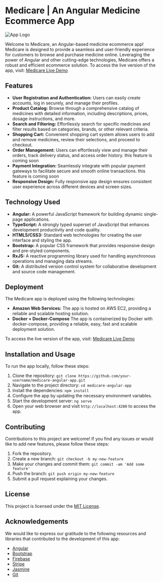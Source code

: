 # Medicare | An Angular Medicine Ecommerce App

![App Logo](logo.png)

Welcome to Medicare, an Angular-based medicine ecommerce app! Medicare is designed to provide a seamless and user-friendly experience for customers to browse and purchase medicine online. Leveraging the power of Angular and other cutting-edge technologies, Medicare offers a robust and efficient ecommerce solution.
To access the live version of the app, visit: [Medicare Live Demo](http://15.207.29.70/)

## Features

- **User Registration and Authentication:** Users can easily create accounts, log in securely, and manage their profiles.
- **Product Catalog:** Browse through a comprehensive catalog of medicines with detailed information, including descriptions, prices, dosage instructions, and more.
- **Search and Filtering:** Effortlessly search for specific medicines and filter results based on categories, brands, or other relevant criteria.
- **Shopping Cart:** Convenient shopping cart system allows users to add and remove medicines, review their selections, and proceed to checkout.
- **Order Management:** Users can effortlessly view and manage their orders, track delivery status, and access order history. this feature is coming soon
- **Payment Integration:** Seamlessly integrate with popular payment gateways to facilitate secure and smooth online transactions. this feature is coming soon
- **Responsive Design:** Fully responsive app design ensures consistent user experience across different devices and screen sizes.

## Technology Used

- **Angular:** A powerful JavaScript framework for building dynamic single-page applications.
- **TypeScript:** A strongly typed superset of JavaScript that enhances development productivity and code quality.
- **HTML5/CSS3:** Standard web technologies for creating the user interface and styling the app.
- **Bootstrap:** A popular CSS framework that provides responsive design and pre-styled components.
- **RxJS:** A reactive programming library used for handling asynchronous operations and managing data streams.
- **Git:** A distributed version control system for collaborative development and source code management.

## Deployment

The Medicare app is deployed using the following technologies:

- **Amazon Web Services:** The app is hosted on AWS EC2, providing a reliable and scalable hosting solution.
- **Docker + Docker-Compose** The app is containerized by Docker with docker-compose, providing a reliable, easy, fast and scalable deployment solution.

To access the live version of the app, visit: [Medicare Live Demo](http://15.207.29.70/)

## Installation and Usage

To run the app locally, follow these steps:

1. Clone the repository: `git clone https://github.com/your-username/medicare-angular-app.git`
2. Navigate to the project directory: `cd medicare-angular-app`
3. Install the dependencies: `npm install`
4. Configure the app by updating the necessary environment variables.
5. Start the development server: `ng serve`
6. Open your web browser and visit `http://localhost:4200` to access the app.

## Contributing

Contributions to this project are welcome! If you find any issues or would like to add new features, please follow these steps:

1. Fork the repository.
2. Create a new branch: `git checkout -b my-new-feature`
3. Make your changes and commit them: `git commit -am 'Add some feature'`
4. Push the branch: `git push origin my-new-feature`
5. Submit a pull request explaining your changes.

## License

This project is licensed under the [MIT License](LICENSE).

## Acknowledgements

We would like to express our gratitude to the following resources and libraries that contributed to the development of this app:

- [Angular](https://angular.io/)
- [Bootstrap](https://getbootstrap.com/)
- [Firebase](https://firebase.google.com/)
- [Stripe](https://stripe.com/)
- [Jasmine](https://jasmine.github.io/)
- [Git](https://git-scm.com)
